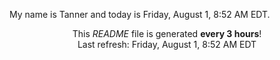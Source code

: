 My name is Tanner and today is Friday, August 1, 8:52 AM EDT.

<p align="center">This <i>README</i> file is generated <b>every 3 hours</b>!</br>Last refresh: Friday, August 1, 8:52 AM EDT<br /></p>
